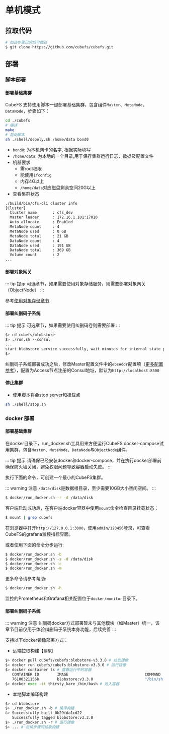 # 单机模式

## 拉取代码
``` bash
# 如该步骤已完成可跳过
$ git clone https://github.com/cubefs/cubefs.git
```
## 部署

### 脚本部署

#### 部署基础集群
CubeFS 支持使用脚本一键部署基础集群，包含组件`Master`、`MetaNode`、`DataNode`，步骤如下：
```bash
cd ./cubefs
# 编译
make
# 启动脚本
sh ./shell/depoly.sh /home/data bond0
```
+ `bond0`: 为本机网卡的名字, 根据实际填写
+ `/home/data`: 为本地的一个目录,用于保存集群运行日志、数据及配置文件
+ 机器要求
  + 需root权限
  + 能使用`ifconfig`
  + 内存4G以上
  + `/home/data`对应磁盘剩余空间20G以上
+ 查看集群状态
```bash
./build/bin/cfs-cli cluster info
[Cluster]
  Cluster name       : cfs_dev
  Master leader      : 172.16.1.101:17010
  Auto allocate      : Enabled
  MetaNode count     : 4
  MetaNode used      : 0 GB
  MetaNode total     : 21 GB
  DataNode count     : 4
  DataNode used      : 191 GB
  DataNode total     : 369 GB
  Volume count       : 2
...
```

#### 部署对象网关

::: tip 提示
可选章节，如果需要使用对象存储服务，则需要部署对象网关（ObjectNode）
:::

参考[使用对象存储章节](../user-guide/objectnode.md)

#### 部署纠删码子系统

::: tip 提示
可选章节，如果需要使用纠删码卷则需要部署
:::

``` bash
$> cd cubefs/blobstore
$> ./run.sh --consul
...
start blobstore service successfully, wait minutes for internal state preparation
$>
```

纠删码子系统部署成功之后，修改Master配置文件中的`ebsAddr`配置项（[更多配置参考](../maintenance/configs/master.md)），配置为Access节点注册的Consul地址，默认为`http://localhost:8500`

#### 停止集群
+ 使用脚本将会stop server和挂载点
```bash
sh ./shell/stop.sh
```

### docker 部署

#### 部署基础集群
在docker目录下，run_docker.sh工具用来方便运行CubeFS docker-compose试用集群，包含`Master`、`MetaNode`、`DataNode`与`ObjectNode`组件。

::: tip 提示
请确保已经安装docker和docker-compose，并在执行docker部署前确保防火墙关闭，避免权限问题导致容器启动失败。
:::

执行下面的命令，可创建一个最小的CubeFS集群。

::: warning 注意
`/data/disk`是数据根目录，至少需要10GB大小空闲空间。
:::

```bash
$ docker/run_docker.sh -r -d /data/disk
```

客户端启动成功后，在客户端docker容器中使用`mount`命令检查目录挂载状态：

```bash
$ mount | grep cubefs
```

在浏览器中打开`http://127.0.0.1:3000`，使用`admin/123456`登录，可查看CubeFS的grafana监控指标界面。

或者使用下面的命令分步运行:

```bash
$ docker/run_docker.sh -b
$ docker/run_docker.sh -s -d /data/disk
$ docker/run_docker.sh -c
$ docker/run_docker.sh -m
```

更多命令请参考帮助:

```bash
$ docker/run_docker.sh -h
```
监控的Prometheus和Grafana相关配置位于`docker/monitor`目录下。


#### 部署纠删码子系统

::: warning 注意
纠删码docker方式部署暂未与其他模块（如Master）统一，该章节目前仅用于体验纠删码子系统本身功能，后续完善
:::

支持以下docker镜像部署方式：

- 远端拉取构建【`推荐`】

``` bash
$> docker pull cubefs/cubefs:blobstore-v3.3.0 # 拉取镜像
$> docker run cubefs/cubefs:blobstore-v3.3.0 # 运行镜像
$> docker container ls # 查看运行中的容器
   CONTAINER ID        IMAGE                                  COMMAND                  CREATED             STATUS              PORTS               NAMES
   76100321156b        blobstore:v3.3.0                       "/bin/sh -c /apps/..."   4 minutes ago       Up 4 minutes                            thirsty_kare
$> docker exec -it thirsty_kare /bin/bash # 进入容器
```

- 本地脚本编译构建

``` bash
$> cd blobstore
$> ./run_docker.sh -b # 编译构建
&> Successfully built 0b29fda1cd22
   Successfully tagged blobstore:v3.3.0
$> ./run_docker.sh -r # 运行镜像
$> ... # 后续步骤同拉取构建
```
